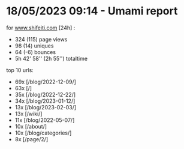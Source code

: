 # 18/05/2023 09:14 - Umami report
for www.shifeiti.com [24h] :

 - 324 (115) page views
 - 98 (14) uniques
 - 64 (-6) bounces
 - 5h 42' 58'' (2h 55'') totaltime


top 10 urls:
 - 69x [/blog/2022-12-09/]
 - 63x [/]
 - 35x [/blog/2022-12-22/]
 - 34x [/blog/2023-01-12/]
 - 13x [/blog/2023-02-03/]
 - 13x [/wiki/]
 - 11x [/blog/2022-05-07/]
 - 10x [/about/]
 - 10x [/blog/categories/]
 - 8x [/page/2/]


